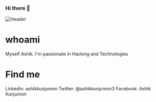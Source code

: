 ### Hi there 👋

![Header](https://pa1.narvii.com/6336/6c38391afcbb374261f50d8b9ae498de31696b70_hq.gif)

<h1>whoami</h1>
Myself Ashik. I'm passionate in Hacking and Technologies 

<h1>Find me</h1>
Linkedin: ashikkunjumon
Twitter: @ashikkunjumon3
Facebook: Ashik Kunjumon
